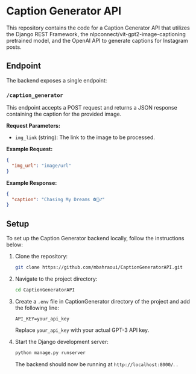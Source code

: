 # Caption Generator API

This repository contains the code for a Caption Generator API that utilizes the Django REST Framework, the nlpconnect/vit-gpt2-image-captioning pretrained model, and the OpenAI API to generate captions for Instagram posts.
## Endpoint

The backend exposes a single endpoint:

### `/caption_generator`

This endpoint accepts a POST request and returns a JSON response containing the caption for the provided image.

**Request Parameters:**

- `img_link` (string): The link to the image to be processed.

**Example Request:**

```json
{
  "img_url": "image/url"
}
```

**Example Response:**

```json
{
  "caption": "Chasing My Dreams ⚽️🏃‍♂️"
}
```

## Setup

To set up the Caption Generator backend locally, follow the instructions below:

1. Clone the repository:

   ```bash
   git clone https://github.com/mbahraoui/CaptionGeneratorAPI.git
   ```
   

2. Navigate to the project directory:

   ```bash
   cd CaptionGeneratorAPI
   ```

3. Create a `.env` file in CaptionGenerator directory of the project and add the following line:

   ```plaintext
   API_KEY=your_api_key
   ```

   Replace `your_api_key` with your actual GPT-3 API key.

4. Start the Django development server:

   ```bash
   python manage.py runserver
   ```

   The backend should now be running at `http://localhost:8000/`.
.
